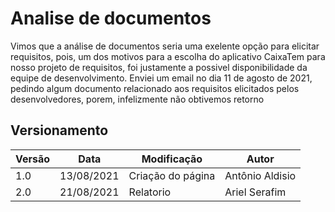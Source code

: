# Analise de documentos
Vimos que a análise de documentos seria uma exelente opção para elicitar requisitos, pois, um dos motivos para a escolha do aplicativo CaixaTem para nosso projeto de requisitos, foi justamente a possivel disponibilidade da equipe de desenvolvimento.
Enviei um email no dia 11 de agosto de 2021, pedindo algum documento relacionado aos requisitos elicitados pelos desenvolvedores, porem, infelizmente não obtivemos retorno

## Versionamento

<center>

| Versão | Data | Modificação | Autor |
|--|--|--|--|
| 1.0 | 13/08/2021 | Criação do página | Antônio Aldisio |
| 2.0 | 21/08/2021 | Relatorio | Ariel Serafim |

</center>